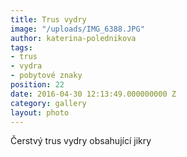 ```yaml
---
title: Trus vydry
image: "/uploads/IMG_6388.JPG"
author: katerina-polednikova
tags:
- trus
- vydra
- pobytové znaky
position: 22
date: 2016-04-30 12:13:49.000000000 Z
category: gallery
layout: photo
---
```

Čerstvý trus vydry obsahující jikry
